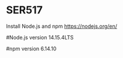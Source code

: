 # SER517


Install Node.js and npm https://nodejs.org/en/

#Node.js version 14.15.4LTS

#npm version 6.14.10

